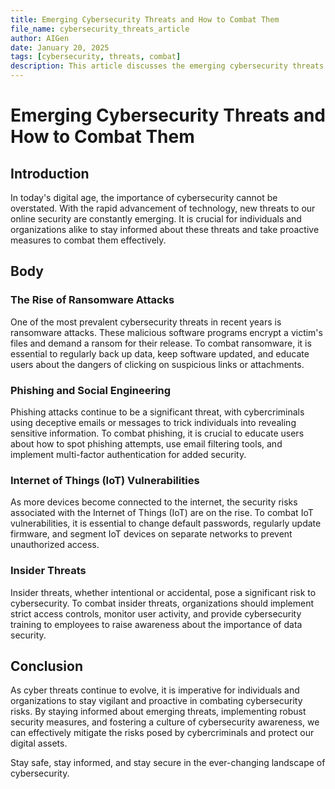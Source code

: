 ```yaml
---
title: Emerging Cybersecurity Threats and How to Combat Them
file_name: cybersecurity_threats_article
author: AIGen
date: January 20, 2025
tags: [cybersecurity, threats, combat]
description: This article discusses the emerging cybersecurity threats and provides insights on how to combat them effectively.
---
```


# Emerging Cybersecurity Threats and How to Combat Them

## Introduction
In today's digital age, the importance of cybersecurity cannot be overstated. With the rapid advancement of technology, new threats to our online security are constantly emerging. It is crucial for individuals and organizations alike to stay informed about these threats and take proactive measures to combat them effectively.

## Body
### The Rise of Ransomware Attacks
One of the most prevalent cybersecurity threats in recent years is ransomware attacks. These malicious software programs encrypt a victim's files and demand a ransom for their release. To combat ransomware, it is essential to regularly back up data, keep software updated, and educate users about the dangers of clicking on suspicious links or attachments.

### Phishing and Social Engineering
Phishing attacks continue to be a significant threat, with cybercriminals using deceptive emails or messages to trick individuals into revealing sensitive information. To combat phishing, it is crucial to educate users about how to spot phishing attempts, use email filtering tools, and implement multi-factor authentication for added security.

### Internet of Things (IoT) Vulnerabilities
As more devices become connected to the internet, the security risks associated with the Internet of Things (IoT) are on the rise. To combat IoT vulnerabilities, it is essential to change default passwords, regularly update firmware, and segment IoT devices on separate networks to prevent unauthorized access.

### Insider Threats
Insider threats, whether intentional or accidental, pose a significant risk to cybersecurity. To combat insider threats, organizations should implement strict access controls, monitor user activity, and provide cybersecurity training to employees to raise awareness about the importance of data security.

## Conclusion
As cyber threats continue to evolve, it is imperative for individuals and organizations to stay vigilant and proactive in combating cybersecurity risks. By staying informed about emerging threats, implementing robust security measures, and fostering a culture of cybersecurity awareness, we can effectively mitigate the risks posed by cybercriminals and protect our digital assets.

Stay safe, stay informed, and stay secure in the ever-changing landscape of cybersecurity.